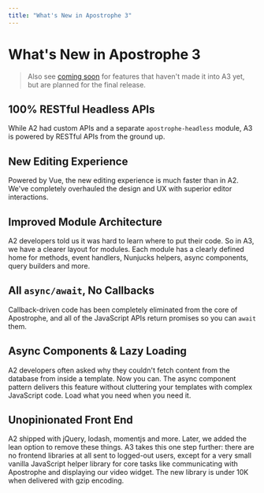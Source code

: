 ```yaml
---
title: "What's New in Apostrophe 3"
---
```


# What's New in Apostrophe 3

> Also see [coming soon](coming-soon) for features that haven't made it into A3 yet, but are planned for the final release.

## 100% RESTful Headless APIs 
While A2 had custom APIs and a separate `apostrophe-headless` module, A3 is powered by RESTful APIs from the ground up.

## New Editing Experience
Powered by Vue, the new editing experience is much faster than in A2. We've completely overhauled the design and UX with superior editor interactions.

## Improved Module Architecture
A2 developers told us it was hard to learn where to put their code. So in A3, we have a clearer layout for modules. Each module has a clearly defined home for methods, event handlers, Nunjucks helpers, async components, query builders and more.

## All `async/await`, No Callbacks

Callback-driven code has been completely eliminated from the core of Apostrophe, and all of the JavaScript APIs return promises so you can `await` them.

## Async Components & Lazy Loading
A2 developers often asked why they couldn't fetch content from the database from inside a template. Now you can. The async component pattern delivers this feature without cluttering your templates with complex JavaScript code. Load what you need when you need it.

## Unopinionated Front End
A2 shipped with jQuery, lodash, momentjs and more. Later, we added the lean option to remove these things. A3 takes this one step further: there are no frontend libraries at all sent to logged-out users, except for a very small vanilla JavaScript helper library for core tasks like communicating with Apostrophe and displaying our video widget. The new library is under 10K when delivered with gzip encoding.
